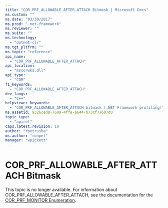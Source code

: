 ```yaml
---
title: "COR_PRF_ALLOWABLE_AFTER_ATTACH Bitmask | Microsoft Docs"
ms.custom: ""
ms.date: "03/30/2017"
ms.prod: ".net-framework"
ms.reviewer: ""
ms.suite: ""
ms.technology: 
  - "dotnet-clr"
ms.tgt_pltfrm: ""
ms.topic: "reference"
api_name: 
  - "COR_PRF_ALLOWABLE_AFTER_ATTACH"
api_location: 
  - "mscorwks.dll"
api_type: 
  - "COM"
f1_keywords: 
  - "COR_PRF_ALLOWABLE_AFTER_ATTACH"
dev_langs: 
  - "C++"
helpviewer_keywords: 
  - "COR_PRF_ALLOWABLE_AFTER_ATTACH bitmask [.NET Framework profiling]"
ms.assetid: 9326ced8-7609-4ffe-a644-b73cf77607d0
topic_type: 
  - "apiref"
caps.latest.revision: 10
author: "rpetrusha"
ms.author: "ronpet"
manager: "wpickett"
---
```

# COR_PRF_ALLOWABLE_AFTER_ATTACH Bitmask
This topic is no longer available. For information about COR_PRF_ALLOWABLE_AFTER_ATTACH, see the documentation for the [COR_PRF_MONITOR Enumeration](../../../docs/framework/unmanaged-api/profiling/cor-prf-monitor-enumeration.md).